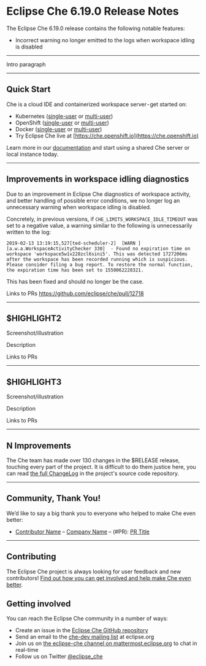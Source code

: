 # Eclipse Che 6.19.0 Release Notes

The Eclipse Che 6.19.0 release contains the following notable features:

* Incorrect warning no longer emitted to the logs when workspace idling is disabled

---

Intro paragraph

---

## Quick Start

Che is a cloud IDE and containerized workspace server - get started on:

* Kubernetes ([single-user](https://www.eclipse.org/che/docs/kubernetes-single-user.html) or [multi-user](https://www.eclipse.org/che/docs/kubernetes-multi-user.html))
* OpenShift ([single-user](https://www.eclipse.org/che/docs/openshift-single-user.html) or [multi-user](https://www.eclipse.org/che/docs/openshift-multi-user.html))
* Docker ([single-user](https://www.eclipse.org/che/docs/docker-single-user.html) or [multi-user](https://www.eclipse.org/che/docs/docker-multi-user.html))
* Try Eclipse Che live at [https://che.openshift.io](https://che.openshift.io)

Learn more in our [documentation](https://www.eclipse.org/che/docs/infra-support.html) and start using a shared Che server or local instance today.

---

## Improvements in workspace idling diagnostics

Due to an improvement in Eclipse Che diagnostics of workspace activity, and better handling of
possible error conditions, we no longer log an unnecessary warning when workspace idling is disabled.

Concretely, in previous versions, if `CHE_LIMITS_WORKSPACE_IDLE_TIMEOUT` was set to a negative value,
a warning similar to the following is unnecessarily written to the log:

```
2019-02-13 13:19:15,527[ted-scheduler-2]  [WARN ] [a.w.a.WorkspaceActivityChecker 330]  - Found no expiration time on workspace 'workspace5w1v228zcl6sini5'. This was detected 1727206ms after the workspace has been recorded running which is suspicious. Please consider filing a bug report. To restore the normal function, the expiration time has been set to 1550062228321.
```

This has been fixed and should no longer be the case.

Links to PRs
https://github.com/eclipse/che/pull/12718

---

## $HIGHLIGHT2

Screenshot/illustration

Description

Links to PRs

---

## $HIGHLIGHT3

Screenshot/illustration

Description

Links to PRs

---

## N Improvements

The Che team has made over 130 changes in the $RELEASE release, touching every part of the project. It is difficult to do them justice here, you can read [the full ChangeLog](https://github.com/eclipse/che/blob/master/CHANGELOG.md#6130-2018-10-24) in the project's source code repository.

---

## Community, Thank You!

We’d like to say a big thank you to everyone who helped to make Che even better:

* [Contributor Name](<PROFILE_URL>) – [Company Name](<COMPANY_URL>) – (#PR): [PR Title](<PR_URL>)

---

## Contributing

The Eclipse Che project is always looking for user feedback and new contributors! [Find out how you can get involved and help make Che even better](https://github.com/eclipse/che/blob/master/CONTRIBUTING.md).

## Getting involved

You can reach the Eclipse Che community in a number of ways:

* Create an issue in the [Eclipse Che GitHub repository](https://github.com/eclipse/che/)
* Send an email to the [che-dev mailing list](https://accounts.eclipse.org/mailing-list/che-dev) at eclipse.org
* Join us on [the eclipse-che channel on mattermost.eclipse.org](https://mattermost.eclipse.org/eclipse/channels/eclipse-che) to chat in real-time
* Follow us on Twitter [@eclipse_che](https://twitter.com/eclipse_che)

